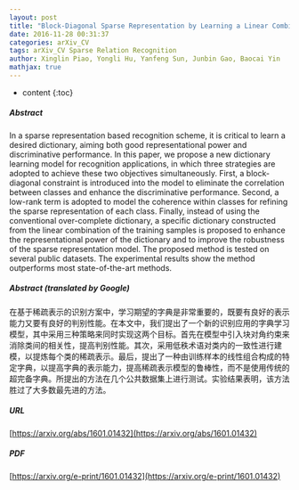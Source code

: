 ```yaml
---
layout: post
title: "Block-Diagonal Sparse Representation by Learning a Linear Combination Dictionary for Recognition"
date: 2016-11-28 00:31:37
categories: arXiv_CV
tags: arXiv_CV Sparse Relation Recognition
author: Xinglin Piao, Yongli Hu, Yanfeng Sun, Junbin Gao, Baocai Yin
mathjax: true
---
```


* content
{:toc}

##### Abstract
In a sparse representation based recognition scheme, it is critical to learn a desired dictionary, aiming both good representational power and discriminative performance. In this paper, we propose a new dictionary learning model for recognition applications, in which three strategies are adopted to achieve these two objectives simultaneously. First, a block-diagonal constraint is introduced into the model to eliminate the correlation between classes and enhance the discriminative performance. Second, a low-rank term is adopted to model the coherence within classes for refining the sparse representation of each class. Finally, instead of using the conventional over-complete dictionary, a specific dictionary constructed from the linear combination of the training samples is proposed to enhance the representational power of the dictionary and to improve the robustness of the sparse representation model. The proposed method is tested on several public datasets. The experimental results show the method outperforms most state-of-the-art methods.

##### Abstract (translated by Google)
在基于稀疏表示的识别方案中，学习期望的字典是非常重要的，既要有良好的表示能力又要有良好的判别性能。在本文中，我们提出了一个新的识别应用的字典学习模型，其中采用三种策略来同时实现这两个目标。首先在模型中引入块对角约束来消除类间的相关性，提高判别性能。其次，采用低秩术语对类内的一致性进行建模，以提炼每个类的稀疏表示。最后，提出了一种由训练样本的线性组合构成的特定字典，以提高字典的表示能力，提高稀疏表示模型的鲁棒性，而不是使用传统的超完备字典。所提出的方法在几个公共数据集上进行测试。实验结果表明，该方法胜过了大多数最先进的方法。

##### URL
[https://arxiv.org/abs/1601.01432](https://arxiv.org/abs/1601.01432)

##### PDF
[https://arxiv.org/e-print/1601.01432](https://arxiv.org/e-print/1601.01432)

